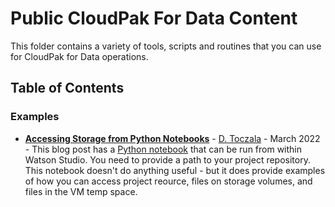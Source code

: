 # Public CloudPak For Data Content

This folder contains a variety of tools, scripts and routines that you can use for CloudPak for Data operations.

## Table of Contents

### Examples

- **[Accessing Storage from Python Notebooks](https://dtoczala.medium.com/accessing-data-in-cloud-pak-jupyter-notebooks-ab2c4ffd6972)** - [D. Toczala](https://github.com/dtoczala) - March 2022 - This blog post has a [Python notebook](https://github.com/public-data-and-ai-csm/Public-DataAI-Assets/blob/master/CloudPakForData/File_Manipulation_Routines.ipynb) that can be run from within Watson Studio.  You need to provide a path to your project repository.  This notebook doesn't do anything useful - but it does provide examples of how you can access project reource, files on storage volumes, and files in the VM temp space.

